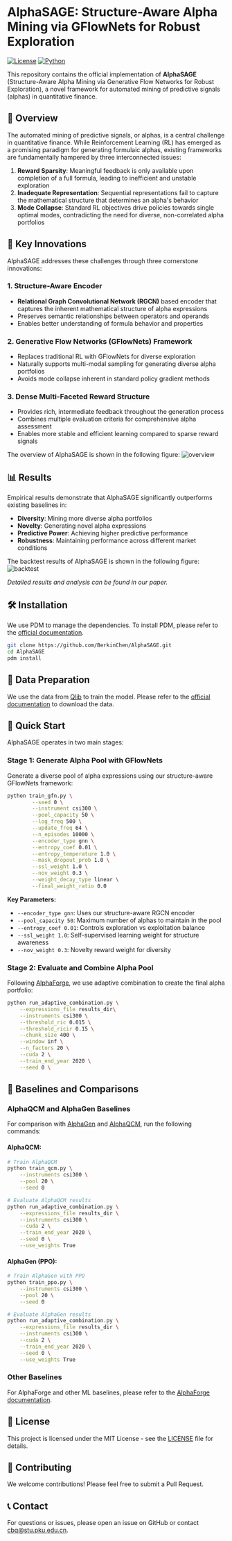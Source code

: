 # AlphaSAGE: Structure-Aware Alpha Mining via GFlowNets for Robust Exploration

[![License](https://img.shields.io/badge/License-MIT-blue.svg)](LICENSE)
[![Python](https://img.shields.io/badge/Python-3.11+-green.svg)](https://python.org)

This repository contains the official implementation of **AlphaSAGE** (Structure-Aware Alpha Mining via Generative Flow Networks for Robust Exploration), a novel framework for automated mining of predictive signals (alphas) in quantitative finance.

## 🎯 Overview

The automated mining of predictive signals, or alphas, is a central challenge in quantitative finance. While Reinforcement Learning (RL) has emerged as a promising paradigm for generating formulaic alphas, existing frameworks are fundamentally hampered by three interconnected issues:

1. **Reward Sparsity**: Meaningful feedback is only available upon completion of a full formula, leading to inefficient and unstable exploration
2. **Inadequate Representation**: Sequential representations fail to capture the mathematical structure that determines an alpha's behavior  
3. **Mode Collapse**: Standard RL objectives drive policies towards single optimal modes, contradicting the need for diverse, non-correlated alpha portfolios

## 🚀 Key Innovations

AlphaSAGE addresses these challenges through three cornerstone innovations:

### 1. Structure-Aware Encoder
- **Relational Graph Convolutional Network (RGCN)** based encoder that captures the inherent mathematical structure of alpha expressions
- Preserves semantic relationships between operators and operands
- Enables better understanding of formula behavior and properties

### 2. Generative Flow Networks (GFlowNets) Framework  
- Replaces traditional RL with GFlowNets for diverse exploration
- Naturally supports multi-modal sampling for generating diverse alpha portfolios
- Avoids mode collapse inherent in standard policy gradient methods

### 3. Dense Multi-Faceted Reward Structure
- Provides rich, intermediate feedback throughout the generation process
- Combines multiple evaluation criteria for comprehensive alpha assessment
- Enables more stable and efficient learning compared to sparse reward signals

The overview of AlphaSAGE is shown in the following figure:
![overview](img/overview.png)

## 📊 Results

Empirical results demonstrate that AlphaSAGE significantly outperforms existing baselines in:
- **Diversity**: Mining more diverse alpha portfolios
- **Novelty**: Generating novel alpha expressions  
- **Predictive Power**: Achieving higher predictive performance
- **Robustness**: Maintaining performance across different market conditions

The backtest results of AlphaSAGE is shown in the following figure:
![backtest](img/backtest.png)

*Detailed results and analysis can be found in our paper.*


## 🛠 Installation
We use PDM to manage the dependencies. To install PDM, please refer to the [official documentation](https://pdm-project.org/en/latest/).

```bash
git clone https://github.com/BerkinChen/AlphaSAGE.git
cd AlphaSAGE
pdm install
```

## 📁 Data Preparation

We use the data from [Qlib](https://github.com/microsoft/qlib) to train the model. Please refer to the [official documentation](https://qlib.readthedocs.io/en/latest/?badge=latest) to download the data.


## 🚀 Quick Start

AlphaSAGE operates in two main stages:

### Stage 1: Generate Alpha Pool with GFlowNets

Generate a diverse pool of alpha expressions using our structure-aware GFlowNets framework:

```bash
python train_gfn.py \
        --seed 0 \
        --instrument csi300 \
        --pool_capacity 50 \
        --log_freq 500 \
        --update_freq 64 \
        --n_episodes 10000 \
        --encoder_type gnn \
        --entropy_coef 0.01 \
        --entropy_temperature 1.0 \
        --mask_dropout_prob 1.0 \
        --ssl_weight 1.0 \
        --nov_weight 0.3 \
        --weight_decay_type linear \
        --final_weight_ratio 0.0
```

**Key Parameters:**
- `--encoder_type gnn`: Uses our structure-aware RGCN encoder
- `--pool_capacity 50`: Maximum number of alphas to maintain in the pool
- `--entropy_coef 0.01`: Controls exploration vs exploitation balance
- `--ssl_weight 1.0`: Self-supervised learning weight for structure awareness
- `--nov_weight 0.3`: Novelty reward weight for diversity

### Stage 2: Evaluate and Combine Alpha Pool

Following [AlphaForge](https://github.com/DulyHao/AlphaForge), we use adaptive combination to create the final alpha portfolio:

```bash
python run_adaptive_combination.py \
    --expressions_file results_dir\
    --instruments csi300 \
    --threshold_ric 0.015 \
    --threshold_ricir 0.15 \
    --chunk_size 400 \
    --window inf \
    --n_factors 20 \
    --cuda 2 \
    --train_end_year 2020 \
    --seed 0 \
```

## 🔬 Baselines and Comparisons

### AlphaQCM and AlphaGen Baselines

For comparison with [AlphaGen](https://github.com/RL-MLDM/alphagen) and [AlphaQCM](https://github.com/ZhuZhouFan/AlphaQCM), run the following commands:

#### AlphaQCM:

```bash
# Train AlphaQCM
python train_qcm.py \
    --instruments csi300 \
    --pool 20 \
    --seed 0

# Evaluate AlphaQCM results
python run_adaptive_combination.py \
    --expressions_file results_dir \
    --instruments csi300 \
    --cuda 2 \
    --train_end_year 2020 \
    --seed 0 \
    --use_weights True
```

#### AlphaGen (PPO):
```bash
# Train AlphaGen with PPO
python train_ppo.py \
    --instruments csi300 \
    --pool 20 \
    --seed 0

# Evaluate AlphaGen results  
python run_adaptive_combination.py \
    --expressions_file results_dir \
    --instruments csi300 \
    --cuda 2 \
    --train_end_year 2020 \
    --seed 0 \
    --use_weights True
```

### Other Baselines
For AlphaForge and other ML baselines, please refer to the [AlphaForge documentation](https://github.com/DulyHao/AlphaForge).

## 📄 License

This project is licensed under the MIT License - see the [LICENSE](LICENSE) file for details.

## 🤝 Contributing

We welcome contributions! Please feel free to submit a Pull Request.

## 📞 Contact

For questions or issues, please open an issue on GitHub or contact [cbq@stu.pku.edu.cn](cbq@stu.pku.edu.cn).
